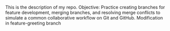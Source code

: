 This is the description of my repo.
Objective: Practice creating branches for feature development, merging branches, and resolving merge conflicts to simulate a common collaborative workflow on Git and GitHub.
Modification in feature-greeting branch
